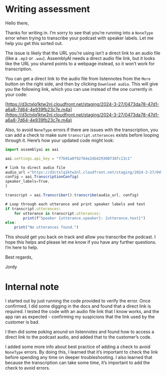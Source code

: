# Writing assessment

Hello there, 

Thanks for writing in. I’m sorry to see that you’re running into a `NoneType` error when trying to transcribe your podcast with speaker labels. Let me help you get this sorted out. 

The issue is likely that the URL you’re using isn’t a direct link to an audio file (like a `.mp3` or `.wav`). AssemblyAI needs a direct audio file link, but it looks like the URL you shared points to a webpage instead, so it won’t work for transcription.

You can get a direct link to the audio file from listennotes from the `More` button on the right side, and then by clicking `Download audio`. This will give you the following link, which you can use instead of the one currently in your code:

[https://d3ctxlq1ktw2nl.cloudfront.net/staging/2024-3-27/0473da78-47d1-a6a8-7d64-4e939fb23c7e.m4a](https://d3ctxlq1ktw2nl.cloudfront.net/staging/2024-3-27/0473da78-47d1-a6a8-7d64-4e939fb23c7e.m4a)

Also, to avoid `NoneType` errors if there are issues with the transcription, you can add a check to make sure `transcript.utterances` exists before looping through it. Here’s how your updated code might look:

```jsx
import assemblyai as aai

aai.settings.api_key = "f7b91a0f92764e2db429300738fc13c1"

# link to direct audio file
audio_url ="https://d3ctxlq1ktw2nl.cloudfront.net/staging/2024-3-27/0473da78-47d1-a6a8-7d64-4e939fb23c7e.m4a"
config = aai.TranscriptionConfig(
speaker_labels=True,
)

transcript = aai.Transcriber().transcribe(audio_url, config)

# Loop through each utterance and print speaker labels and text
if transcript.utterances:
    for utterance in transcript.utterances:
        print(f"Speaker {utterance.speaker}: {utterance.text}")
else:
    print("No utterances found.")
```

This should get you back on track and allow you transcribe the podcast. I hope this helps and please let me know if you have any further questions. I’m here to help.

Best regards, 

Jordy

# Internal note

I started out by just running the code provided to verify the error. Once confirmed, I did some digging in the docs and found that a direct link is required. I tested the code with an audio file link that I know works, and the app ran as expected - confirming my suspicions that the link used by the customer is bad.

I then did some poking around on listennotes and found how to access a direct link to the podcast audio, and added that to the customer’s code. 

I added some more info about best practice of adding a check to avoid `NoneType` errors. By doing this, I learned that it’s important to check the link before spending any time on deeper troubleshooting. I also learned that because the transcription can take some time, it’s important to add the check to avoid errors.

